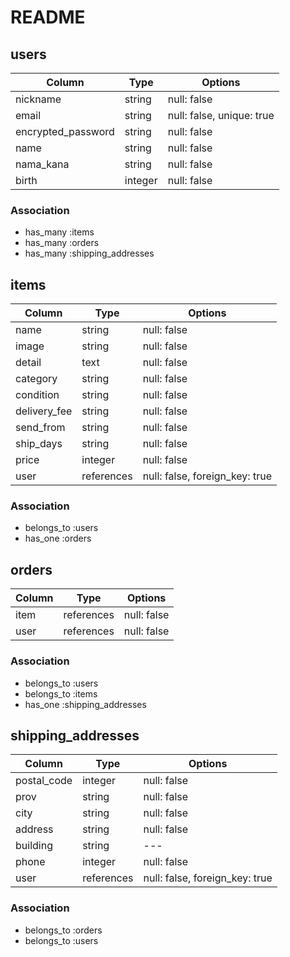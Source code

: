 # README
## users
|Column             |Type   |Options                    |
|---                |---    |---                        |
|nickname           |string |null: false                |
|email              |string |null: false, unique: true  |
|encrypted_password |string |null: false                |
|name               |string |null: false                |
|nama_kana          |string |null: false                |
|birth              |integer|null: false                |

### Association
- has_many :items
- has_many :orders
- has_many :shipping_addresses

## items
|Column       |Type       |Options                        |
|---          |---        |---                            |
|name         |string     |null: false                    |
|image        |string     |null: false                    |
|detail       |text       |null: false                    |
|category     |string     |null: false                    |
|condition    |string     |null: false                    |
|delivery_fee |string     |null: false                    |
|send_from    |string     |null: false                    |
|ship_days    |string     |null: false                    |
|price        |integer    |null: false                    |
|user         |references |null: false, foreign_key: true |

### Association
- belongs_to :users
- has_one :orders

## orders
|Column |Type       |Options    |
|---    |---        |---        |
|item   |references |null: false|
|user   |references |null: false|

### Association
- belongs_to :users
- belongs_to :items
- has_one :shipping_addresses

## shipping_addresses
|Column     |Type       |Options                        |
|---        |---        |---                            |
|postal_code|integer    |null: false                    |
|prov       |string     |null: false                    |
|city       |string     |null: false                    |
|address    |string     |null: false                    |
|building   |string     |---                            |
|phone      |integer    |null: false                    |
|user       |references |null: false, foreign_key: true |

### Association
- belongs_to :orders
- belongs_to :users